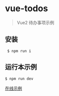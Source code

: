 # vue-todos

> Vue2 待办事项示例

## 安装

     $ npm run i
   

## 运行本示例

```
$ npm run dev
```

[在线示例](https://dotnetage.github.io/vue-todos/)

